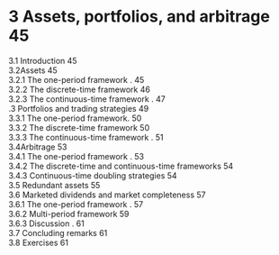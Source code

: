 # 3 Assets, portfolios, and arbitrage 45  

3.1 Introduction 45   
3.2Assets 45   
3.2.1 The one-period framework . 45   
3.2.2 The discrete-time framework 46   
3.2.3 The continuous-time framework . 47   
.3 Portfolios and trading strategies 49   
3.3.1 The one-period framework. 50   
3.3.2 The discrete-time framework 50   
3.3.3 The continuous-time framework . 51   
3.4Arbitrage 53   
3.4.1 The one-period framework . 53   
3.4.2 The discrete-time and continuous-time frameworks 54   
3.4.3 Continuous-time doubling strategies 54   
3.5 Redundant assets 55   
3.6 Marketed dividends and market completeness 57   
3.6.1 The one-period framework . 57   
3.6.2 Multi-period framework 59   
3.6.3 Discussion . 61   
3.7 Concluding remarks 61   
3.8 Exercises 61  
